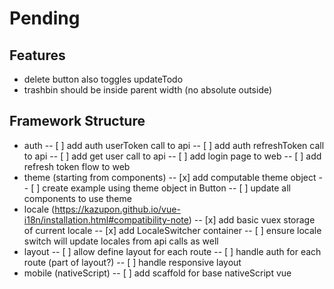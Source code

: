 # Pending

## Features

- delete button also toggles updateTodo
- trashbin should be inside parent width (no absolute outside)

## Framework Structure

- auth
-- [ ] add auth userToken call to api
-- [ ] add auth refreshToken call to api
-- [ ] add get user call to api
-- [ ] add login page to web
-- [ ] add refresh token flow to web
- theme (starting from components)
-- [x] add computable theme object
-- [ ] create example using theme object in Button
-- [ ] update all components to use theme
- locale (https://kazupon.github.io/vue-i18n/installation.html#compatibility-note)
-- [x] add basic vuex storage of current locale
-- [x] add LocaleSwitcher container
-- [ ] ensure locale switch will update locales from api calls as well
- layout
-- [ ] allow define layout for each route
-- [ ] handle auth for each route (part of layout?)
-- [ ] handle responsive layout
- mobile (nativeScript)
-- [ ] add scaffold for base nativeScript vue